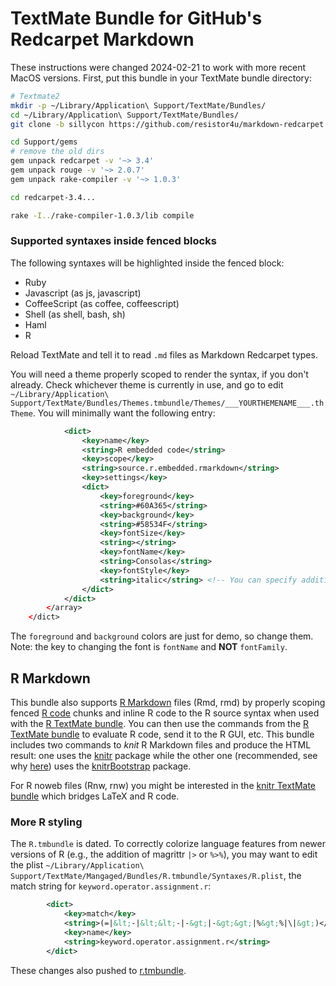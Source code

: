 # TextMate Bundle for GitHub's Redcarpet Markdown

These instructions were changed 2024-02-21 to work with more recent MacOS versions. First, put this bundle in your TextMate bundle directory:

```bash
# Textmate2
mkdir -p ~/Library/Application\ Support/TextMate/Bundles/
cd ~/Library/Application\ Support/TextMate/Bundles/
git clone -b sillycon https://github.com/resistor4u/markdown-redcarpet.tmbundle.git

cd Support/gems
# remove the old dirs
gem unpack redcarpet -v '~> 3.4'
gem unpack rouge -v '~> 2.0.7'
gem unpack rake-compiler -v '~> 1.0.3'

cd redcarpet-3.4...

rake -I../rake-compiler-1.0.3/lib compile
```

### Supported syntaxes inside fenced blocks

The following syntaxes will be highlighted inside the fenced block:

- Ruby
- Javascript (as js, javascript)
- CoffeeScript (as coffee, coffeescript)
- Shell (as shell, bash, sh)
- Haml
- R

Reload TextMate and tell it to read `.md` files as Markdown Redcarpet types.

You will need a theme properly scoped to render the syntax, if you don't already. Check whichever theme is currently in use, and go to edit `~/Library/Application\ Support/TextMate/Bundles/Themes.tmbundle/Themes/___YOURTHEMENAME___.thTheme`. You will minimally want the following entry:
```xml
			<dict>
				<key>name</key>
				<string>R embedded code</string>
				<key>scope</key>
				<string>source.r.embedded.rmarkdown</string>
				<key>settings</key>
				<dict>
					<key>foreground</key>
					<string>#60A365</string>
					<key>background</key>
					<string>#58534F</string>
					<key>fontSize</key>
					<string></string>
					<key>fontName</key>
					<string>Consolas</string>
					<key>fontStyle</key>
					<string>italic</string> <!-- You can specify additional font styles if needed -->
				</dict>
			</dict>			
		</array>
	</dict>
```
The `foreground` and `background` colors are just for demo, so change them. Note: the key to changing the font is `fontName` and **__NOT__** `fontFamily`.

## R Markdown

This bundle also supports [R Markdown](http://www.rstudio.com/ide/docs/r_markdown) files (Rmd, rmd) by properly scoping fenced [R code](http://cran.r-project.org/) chunks and inline R code to the R source syntax when used with the [R TextMate bundle](https://github.com/textmate/r.tmbundle). You can then use the commands from the [R TextMate bundle](https://github.com/textmate/r.tmbundle) to evaluate R code, send it to the R GUI, etc. This bundle includes two commands to _knit_ R Markdown files and produce the HTML result: one uses the [knitr](http://cran.r-project.org/web/packages/knitr/index.html) package while the other one (recommended, see why [here](http://lcolladotor.github.io/2013/12/10/knitrBootstrap/)) uses the [knitrBootstrap](http://cran.at.r-project.org/web/packages/knitrBootstrap/index.html) package.

For R noweb files (Rnw, rnw) you might be interested in the [knitr TextMate bundle](https://github.com/fonnesbeck/knitr.tmbundle) which bridges LaTeX and R code.

### More R styling

The `R.tmbundle` is dated. To correctly colorize language features from newer versions of R (e.g., the addition of magrittr `|>` or `%>%`), you may want to edit the plist `~/Library/Application\ Support/TextMate/Mangaged/Bundles/R.tmbundle/Syntaxes/R.plist`, the match string for `keyword.operator.assignment.r`:
```xml
		<dict>
			<key>match</key>
			<string>(=|&lt;-|&lt;&lt;-|-&gt;|-&gt;&gt;|%&gt;%|\|&gt;)</string>
			<key>name</key>
			<string>keyword.operator.assignment.r</string>
		</dict>
```

These changes also pushed to [r.tmbundle](https://github.com/textmate/r.tmbundle/commit/cedb0e1c1877ae499ccfc959355730040e1a3408).
